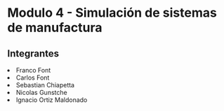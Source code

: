 <!DOCTYPE html>
<html>
<head>
	<meta charset="utf-8">
	<link rel="icon" href="https://upload.wikimedia.org/wikipedia/commons/thumb/2/2a/Escudo_uncuyo.jpg/240px-Escudo_uncuyo.jpg">
</head>
<body>
	<h1>Modulo 4 - Simulación de sistemas de manufactura</h1>
	<h2>Integrantes</h2>
	<p>
	<u1>
		<li>Franco Font</li>
		<li>Carlos Font</li>
		<li>Sebastian Chiapetta</li>
		<li>Nicolas Gunstche</li>
		<li>Ignacio Ortiz Maldonado</li>
	</u1>
	</p>
</body>
</html>
